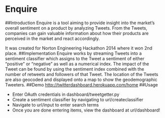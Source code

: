 Enquire
=================
##Introduction
Enquire is a tool aiming to provide insight into the market’s overall sentiment on a product by analyzing Tweets. From the Tweets, companies can gain valuable information about how their products are perceived in the market and react accordingly.

It was created for Norton Engineering Hackathon 2014 where it won 2nd place.
##Implementation
Enquire works by streaming Tweets into a sentiment classifier which assigns to the Tweet a sentiment of either “positive” or “negative” as well as a numerical index. The impact of the Tweet can be found by using the sentiment index combined with the number of retweets and followers of that Tweet. The location of the Tweets are also geocoded and displayed onto a map to show the geodemographic Tweeters.
##Demo
http://twitterdashboard.herokuapp.com/home
##Usage
+ Enter OAuth credentials in dashboard/tweetgetter.py
+ Create a sentiment classifier by navigating to url/createclassifier
+ Navigate to url/input to enter search terms
+ Once you are done entering items, view the dashboard at url/dashboard!
